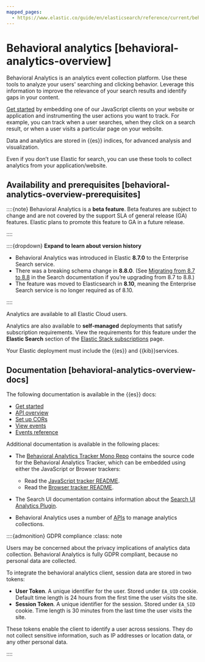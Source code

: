 ```yaml
---
mapped_pages:
  - https://www.elastic.co/guide/en/elasticsearch/reference/current/behavioral-analytics-overview.html
---
```


# Behavioral analytics [behavioral-analytics-overview]

Behavioral Analytics is an analytics event collection platform. Use these tools to analyze your users' searching and clicking behavior. Leverage this information to improve the relevance of your search results and identify gaps in your content.

[Get started](behavioral-analytics-start.md) by embedding one of our JavaScript clients on your website or application and instrumenting the user actions you want to track. For example, you can track when a user searches, when they click on a search result, or when a user visits a particular page on your website.

Data and analytics are stored in {{es}} indices, for advanced analysis and visualization.

Even if you don’t use Elastic for search, you can use these tools to collect analytics from your application/website.


## Availability and prerequisites [behavioral-analytics-overview-prerequisites] 

::::{note} 
Behavioral Analytics is a **beta feature**. Beta features are subject to change and are not covered by the support SLA of general release (GA) features. Elastic plans to promote this feature to GA in a future release.

::::


::::{dropdown} **Expand to learn about version history**
* Behavioral Analytics was introduced in Elastic **8.7.0** to the Enterprise Search service.
* There was a breaking schema change in **8.8.0**. (See [Migrating from 8.7 to 8.8](https://www.elastic.co/guide/en/enterprise-search/current/analytics-migration.html) in the Search documentation if you’re upgrading from 8.7 to 8.8.)
* The feature was moved to Elasticsearch in **8.10**, meaning the Enterprise Search service is no longer required as of 8.10.

::::


Analytics are available to all Elastic Cloud users.

Analytics are also available to **self-managed** deployments that satisfy subscription requirements. View the requirements for this feature under the **Elastic Search** section of the [Elastic Stack subscriptions](https://www.elastic.co/subscriptions) page.

Your Elastic deployment must include the {{es}} and {{kib}}services.


## Documentation [behavioral-analytics-overview-docs] 

The following documentation is available in the {{es}} docs:

* [Get started](behavioral-analytics-start.md)
* [API overview](behavioral-analytics-api.md)
* [Set up CORs](behavioral-analytics-cors.md)
* [View events](behavioral-analytics-event.md)
* [Events reference](behavioral-analytics-event-reference.md)

Additional documentation is available in the following places:

* The [Behavioral Analytics Tracker Mono Repo](https://github.com/elastic/behavioral-analytics-tracker/tree/main#readme) contains the source code for the Behavioral Analytics Tracker, which can be embedded using either the JavaScript or Browser trackers:

    * Read the [JavaScript tracker README](https://github.com/elastic/behavioral-analytics-tracker/blob/main/packages/javascript-tracker/README.md).
    * Read the [Browser tracker README](https://github.com/elastic/behavioral-analytics-tracker/blob/main/packages/browser-tracker/README.md).

* The Search UI documentation contains information about the [Search UI Analytics Plugin](https://docs.elastic.co/search-ui/api/core/plugins/analytics-plugin).
* Behavioral Analytics uses a number of [APIs](https://www.elastic.co/docs/api/doc/elasticsearch/group/endpoint-analytics) to manage analytics collections.

::::{admonition} GDPR compliance
:class: note

Users may be concerned about the privacy implications of analytics data collection. Behavioral Analytics is fully GDPR compliant, because no personal data are collected.

To integrate the behavioral analytics client, session data are stored in two tokens:

* **User Token**. A unique identifier for the user. Stored under `EA_UID` cookie. Default time length is 24 hours from the first time the user visits the site.
* **Session Token**. A unique identifier for the session. Stored under `EA_SID` cookie. Time length is 30 minutes from the last time the user visits the site.

These tokens enable the client to identify a user across sessions. They do not collect sensitive information, such as IP addresses or location data, or any other personal data.

::::








